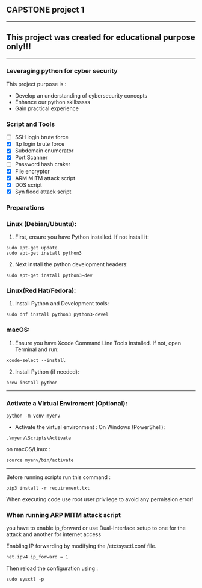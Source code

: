 ## CAPSTONE project 1
***
## This project was created for educational purpose only\!\!\!
***

### Leveraging python for cyber security
This project purpose is \: 
* Develop an understanding of cybersecurity concepts
* Enhance our python skillsssss
* Gain practical experience

### Script and Tools
- [ ] SSH login brute force
- [x] ftp login brute force
- [x] Subdomain enumerator 
- [x] Port Scanner
- [ ] Password hash craker
- [x] File encryptor
- [x] ARM MITM attack script
- [x] DOS script 
- [x] Syn flood attack script

### Preparations
### Linux \(Debian\/Ubuntu\)\:
1. First\, ensure you have Python installed\. If not install it\:
```warp-runnable-command
sudo apt-get update
sudo apt-get install python3
```
2. Next install the python development headers\:
```warp-runnable-command
sudo apt-get install python3-dev
```
### Linux\(Red Hat\/Fedora\)\:
1. Install Python and Development tools\:
```warp-runnable-command
sudo dnf install python3 python3-devel
```
### macOS\:
1. Ensure you have Xcode Command Line Tools installed\. If not\, open Terminal and run\:
```warp-runnable-command
xcode-select --install
```
2. Install Python \(if needed\)\:
```warp-runnable-command
brew install python
```
***
### Activate a Virtual Enviroment \(Optional\)\:
```warp-runnable-command
python -m venv myenv
```
* Activate the virtual environment \:
On Windows \(PowerShell\)\:
```warp-runnable-command
.\myenv\Scripts\Activate
```
on macOS\/Linux \: 
```warp-runnable-command
source myenv/bin/activate
```
***
Before running scripts run this command \:
```warp-runnable-command
pip3 install -r requirement.txt

```
When executing code use root user privilege to avoid any permission error\!

### When running ARP MITM attack script 
you have to enable ip\_forward or use Dual\-Interface setup to one for the attack and another for internet access 

Enabling IP forwarding by modifying the \/etc\/sysctl\.conf file\.
```warp-runnable-command
net.ipv4.ip_forward = 1
```
Then reload the configuration using \: 
```warp-runnable-command
sudo sysctl -p
```
